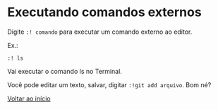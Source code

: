# Executando comandos externos

Digite `:! comando` para executar um comando externo ao editor.

Ex.:

```
:! ls
```

Vai executar o comando ls no Terminal.

Você pode editar um texto, salvar, digitar `:!git add arquivo`. Bom né?

[Voltar ao início](https://github.com/woliveiras/vim-noobs/ "Voltar ao início")

